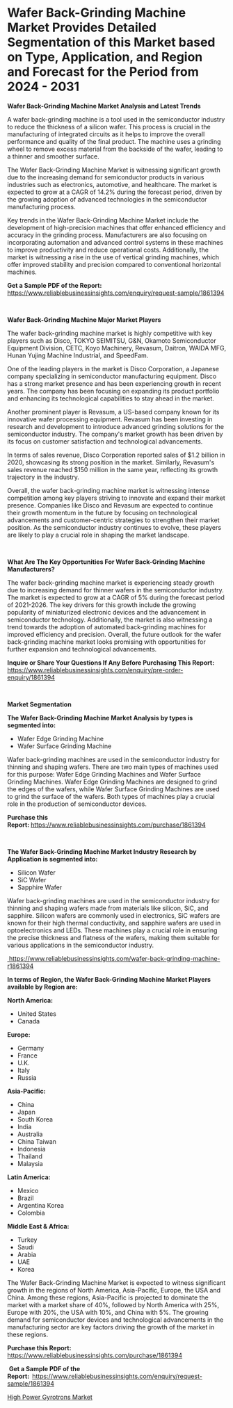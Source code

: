 <p><h1>Wafer Back-Grinding Machine Market Provides Detailed Segmentation of this Market based on Type, Application, and Region and Forecast for the Period from 2024 - 2031</h1></p><p><strong>Wafer Back-Grinding Machine Market Analysis and Latest Trends</strong></p>
<p><p>A wafer back-grinding machine is a tool used in the semiconductor industry to reduce the thickness of a silicon wafer. This process is crucial in the manufacturing of integrated circuits as it helps to improve the overall performance and quality of the final product. The machine uses a grinding wheel to remove excess material from the backside of the wafer, leading to a thinner and smoother surface.</p><p>The Wafer Back-Grinding Machine Market is witnessing significant growth due to the increasing demand for semiconductor products in various industries such as electronics, automotive, and healthcare. The market is expected to grow at a CAGR of 14.2% during the forecast period, driven by the growing adoption of advanced technologies in the semiconductor manufacturing process.</p><p>Key trends in the Wafer Back-Grinding Machine Market include the development of high-precision machines that offer enhanced efficiency and accuracy in the grinding process. Manufacturers are also focusing on incorporating automation and advanced control systems in these machines to improve productivity and reduce operational costs. Additionally, the market is witnessing a rise in the use of vertical grinding machines, which offer improved stability and precision compared to conventional horizontal machines.</p></p>
<p><strong>Get a Sample PDF of the Report:&nbsp;</strong> <a href="https://www.reliablebusinessinsights.com/enquiry/request-sample/1861394">https://www.reliablebusinessinsights.com/enquiry/request-sample/1861394</a></p>
<p>&nbsp;</p>
<p><strong>Wafer Back-Grinding Machine Major Market Players</strong></p>
<p><p>The wafer back-grinding machine market is highly competitive with key players such as Disco, TOKYO SEIMITSU, G&N, Okamoto Semiconductor Equipment Division, CETC, Koyo Machinery, Revasum, Daitron, WAIDA MFG, Hunan Yujing Machine Industrial, and SpeedFam.</p><p>One of the leading players in the market is Disco Corporation, a Japanese company specializing in semiconductor manufacturing equipment. Disco has a strong market presence and has been experiencing growth in recent years. The company has been focusing on expanding its product portfolio and enhancing its technological capabilities to stay ahead in the market.</p><p>Another prominent player is Revasum, a US-based company known for its innovative wafer processing equipment. Revasum has been investing in research and development to introduce advanced grinding solutions for the semiconductor industry. The company's market growth has been driven by its focus on customer satisfaction and technological advancements.</p><p>In terms of sales revenue, Disco Corporation reported sales of $1.2 billion in 2020, showcasing its strong position in the market. Similarly, Revasum's sales revenue reached $150 million in the same year, reflecting its growth trajectory in the industry.</p><p>Overall, the wafer back-grinding machine market is witnessing intense competition among key players striving to innovate and expand their market presence. Companies like Disco and Revasum are expected to continue their growth momentum in the future by focusing on technological advancements and customer-centric strategies to strengthen their market position. As the semiconductor industry continues to evolve, these players are likely to play a crucial role in shaping the market landscape.</p></p>
<p>&nbsp;</p>
<p><strong>What Are The Key Opportunities For Wafer Back-Grinding Machine Manufacturers?</strong></p>
<p><p>The wafer back-grinding machine market is experiencing steady growth due to increasing demand for thinner wafers in the semiconductor industry. The market is expected to grow at a CAGR of 5% during the forecast period of 2021-2026. The key drivers for this growth include the growing popularity of miniaturized electronic devices and the advancement in semiconductor technology. Additionally, the market is also witnessing a trend towards the adoption of automated back-grinding machines for improved efficiency and precision. Overall, the future outlook for the wafer back-grinding machine market looks promising with opportunities for further expansion and technological advancements.</p></p>
<p><strong>Inquire or Share Your Questions If Any Before Purchasing This Report:</strong> <a href="https://www.reliablebusinessinsights.com/enquiry/pre-order-enquiry/1861394">https://www.reliablebusinessinsights.com/enquiry/pre-order-enquiry/1861394</a></p>
<p>&nbsp;</p>
<p><strong>Market Segmentation</strong></p>
<p><strong>The Wafer Back-Grinding Machine Market Analysis by types is segmented into:</strong></p>
<p><ul><li>Wafer Edge Grinding Machine</li><li>Wafer Surface Grinding Machine</li></ul></p>
<p><p>Wafer back-grinding machines are used in the semiconductor industry for thinning and shaping wafers. There are two main types of machines used for this purpose: Wafer Edge Grinding Machines and Wafer Surface Grinding Machines. Wafer Edge Grinding Machines are designed to grind the edges of the wafers, while Wafer Surface Grinding Machines are used to grind the surface of the wafers. Both types of machines play a crucial role in the production of semiconductor devices.</p></p>
<p><strong>Purchase this Report:&nbsp;</strong><a href="https://www.reliablebusinessinsights.com/purchase/1861394">https://www.reliablebusinessinsights.com/purchase/1861394</a></p>
<p>&nbsp;</p>
<p><strong>The Wafer Back-Grinding Machine Market Industry Research by Application is segmented into:</strong></p>
<p><ul><li>Silicon Wafer</li><li>SiC Wafer</li><li>Sapphire Wafer</li></ul></p>
<p><p>Wafer back-grinding machines are used in the semiconductor industry for thinning and shaping wafers made from materials like silicon, SiC, and sapphire. Silicon wafers are commonly used in electronics, SiC wafers are known for their high thermal conductivity, and sapphire wafers are used in optoelectronics and LEDs. These machines play a crucial role in ensuring the precise thickness and flatness of the wafers, making them suitable for various applications in the semiconductor industry.</p></p>
<p><a href="https://www.reliablebusinessinsights.com/wafer-back-grinding-machine-r1861394">&nbsp;https://www.reliablebusinessinsights.com/wafer-back-grinding-machine-r1861394</a></p>
<p><strong>In terms of Region, the Wafer Back-Grinding Machine Market Players available by Region are:</strong></p>
<p>
    <p> <strong> North America: </strong>
        <ul>
            <li>United States</li>
            <li>Canada</li>
        </ul>
        </p> 
    <p> <strong> Europe: </strong>
        <ul>
            <li>Germany</li>
            <li>France</li>
            <li>U.K.</li>
            <li>Italy</li>
            <li>Russia</li>
        </ul>
        </p> 
    <p> <strong> Asia-Pacific: </strong>
        <ul>
            <li>China</li>
            <li>Japan</li>
            <li>South Korea</li>
            <li>India</li>
            <li>Australia</li>
            <li>China Taiwan</li>
            <li>Indonesia</li>
            <li>Thailand</li>
            <li>Malaysia</li>
        </ul>
        </p> 
    <p> <strong> Latin America: </strong>
        <ul>
            <li>Mexico</li>
            <li>Brazil</li>
            <li>Argentina Korea</li>
            <li>Colombia</li>
        </ul>
        </p> 
    <p> <strong> Middle East & Africa: </strong>
        <ul>
            <li>Turkey</li>
            <li>Saudi</li>
            <li>Arabia</li>
            <li>UAE</li>
            <li>Korea</li>
        </ul>
    </p>
    </p>
<p><p>The Wafer Back-Grinding Machine Market is expected to witness significant growth in the regions of North America, Asia-Pacific, Europe, the USA and China. Among these regions, Asia-Pacific is projected to dominate the market with a market share of 40%, followed by North America with 25%, Europe with 20%, the USA with 10%, and China with 5%. The growing demand for semiconductor devices and technological advancements in the manufacturing sector are key factors driving the growth of the market in these regions.</p></p>
<p><strong>Purchase this Report: </strong><a href="https://www.reliablebusinessinsights.com/purchase/1861394">https://www.reliablebusinessinsights.com/purchase/1861394</a></p>
<p>&nbsp;<strong>Get a Sample PDF of the Report:&nbsp;&nbsp;</strong><a href="https://www.reliablebusinessinsights.com/enquiry/request-sample/1861394">https://www.reliablebusinessinsights.com/enquiry/request-sample/1861394</a></p>
<p><strong></strong></p>
<p><p><a href="https://github.com/JameTravis/Market-Research-Report-List-6/blob/main/high-power-gyrotrons-market.md">High Power Gyrotrons Market</a></p></p>
